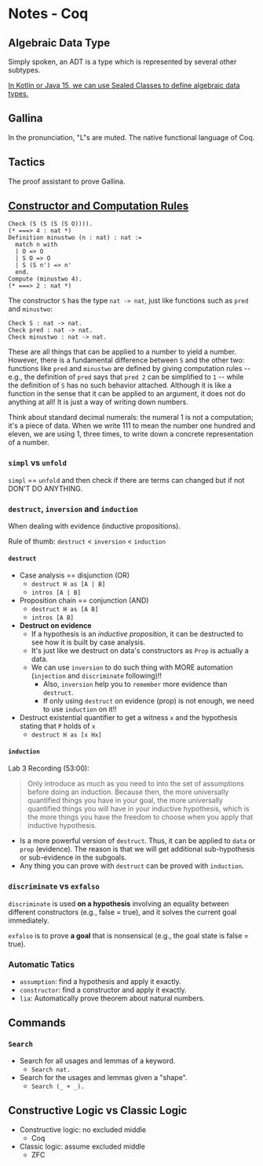 # Notes - Coq

## Algebraic Data Type

Simply spoken, an ADT is a type which is represented by several other subtypes.

[In Kotlin or Java 15, we can use Sealed Classes to define algebraic data types.](https://en.wikipedia.org/wiki/Algebraic_data_type#cite_note-6)

## Gallina

In the pronunciation, "L"s are muted. The native functional language of Coq.

## Tactics

The proof assistant to prove Gallina.

## [Constructor and Computation Rules](https://softwarefoundations.cis.upenn.edu/lf-current/Basics.html#NatPlayground)

```coq
Check (S (S (S (S O)))).
(* ===> 4 : nat *)
Definition minustwo (n : nat) : nat :=
  match n with
  | O => O
  | S O => O
  | S (S n') => n'
  end.
Compute (minustwo 4).
(* ===> 2 : nat *)
```

The constructor `S` has the type `nat -> nat`, just like functions such as
`pred` and `minustwo`:

```coq
Check S : nat -> nat.
Check pred : nat -> nat.
Check minustwo : nat -> nat.
```

These are all things that can be applied to a number to yield a number. However,
there is a fundamental difference between `S` and the other two: functions like
`pred` and `minustwo` are defined by giving computation rules -- e.g., the
definition of `pred` says that `pred 2` can be simplified to `1` -- while the
definition of `S` has no such behavior attached. Although it is like a function
in the sense that it can be applied to an argument, it does not do anything at
all! It is just a way of writing down numbers.

Think about standard decimal numerals: the numeral 1 is not a computation; it's
a piece of data. When we write 111 to mean the number one hundred and eleven, we
are using 1, three times, to write down a concrete representation of a number.

### `simpl` vs `unfold`

`simpl` == `unfold` and then check if there are terms can changed but if not
DON'T DO ANYTHING.

### `destruct`, `inversion` and `induction`

When dealing with evidence (inductive propositions).

Rule of thumb: `destruct` < `inversion` < `induction`

#### `destruct`

- Case analysis == disjunction (OR)
  - `destruct H as [A | B]`
  - `intros [A | B]`
- Proposition chain == conjunction (AND)
  - `destruct H as [A B]`
  - `intros [A B]`
- **Destruct on evidence**
  - If a hypothesis is an _inductive proposition_, it can be destructed to see
    how it is built by case analysis.
  - It's just like we destruct on data's constructors as `Prop` is actually a
    data.
  - We can use `inversion` to do such thing with MORE automation (`injection`
    and `discriminate` following)!!
    - Also, `inversion` help you to `remember` more evidence than `destruct`.
    - If only using `destruct` on evidence (prop) is not enough, we need to use
      `induction` on it!!
- Destruct existential quantifier to get a witness `x` and the hypothesis
  stating that `P` holds of `x`
  - `destruct H as [x Hx]`

#### `induction`

Lab 3 Recording (53:00):

> Only introduce as much as you need to into the set of assumptions before doing
> an induction. Because then, the more universally quantified things you have in
> your goal, the more universally quantified things you will have in your
> inductive hypothesis, which is the more things you have the freedom to choose
> when you apply that inductive hypothesis.

- Is a more powerful version of `destruct`. Thus, it can be applied to `data` or
  `prop` (evidence). The reason is that we will get additional sub-hypothesis or
  sub-evidence in the subgoals.
- Any thing you can prove with `destruct` can be proved with `induction`.

### `discriminate` vs `exfalso`

`discriminate` is used **on a hypothesis** involving an equality between
different constructors (e.g., false = true), and it solves the current goal
immediately.

`exfalso` is to prove **a goal** that is nonsensical (e.g., the goal state is
false = true).

### Automatic Tatics

- `assumption`: find a hypothesis and apply it exactly.
- `constructor`: find a constructor and apply it exactly.
- `lia`: Automatically prove theorem about natural numbers.

## Commands

### `Search`

- Search for all usages and lemmas of a keyword.
  - `Search nat.`
- Search for the usages and lemmas given a "shape".
  - `Search (_ + _).`

## Constructive Logic vs Classic Logic

- Constructive logic: no excluded middle
  - Coq
- Classic logic: assume excluded middle
  - ZFC
